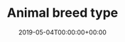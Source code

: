---
title: 'Animal breed type'
field: 'cg.species.breed'
slug: 'cg-species-breed'
description: 'breed'
required: False
vocabulary: 'cg-species-breed.txt'
date: '2019-05-04T00:00:00+00:00'
---
